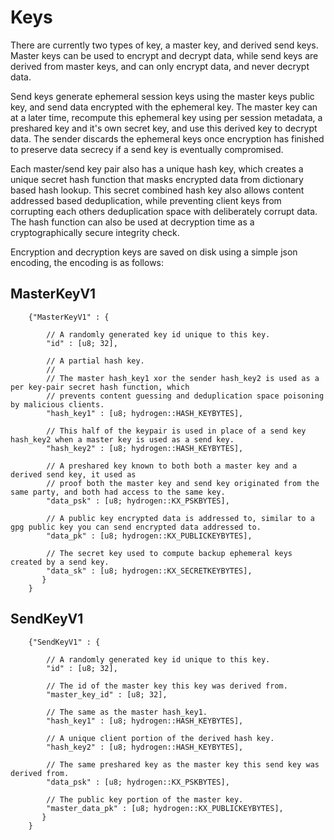 # Keys

There are currently two types of key, a master key, and derived send keys. Master keys can be used to encrypt and decrypt
data, while send keys are derived from master keys, and can only encrypt data, and never decrypt data.

Send keys generate ephemeral session keys using the master keys public key,
and send data encrypted with the ephemeral key. The master key can at a later time,  recompute this ephemeral
key using per session metadata, a preshared key and it's own secret key, and use this derived key to decrypt data.
The sender discards the ephemeral keys once encryption has finished to preserve data secrecy if a send key is eventually compromised.

Each master/send key pair also has a unique hash key, which creates a unique secret hash function that masks encrypted data
from dictionary based hash lookup. This secret combined hash key also allows content addressed based deduplication, while
preventing client keys from corrupting each others deduplication space with deliberately corrupt data.
The hash function can also be used at decryption time as a cryptographically secure integrity check.

Encryption and decryption keys are saved on disk using a simple json encoding, the encoding is as follows:

## MasterKeyV1
```
	{"MasterKeyV1" : {
		
		// A randomly generated key id unique to this key. 
		"id" : [u8; 32],
		
		// A partial hash key.
		//
		// The master hash_key1 xor the sender hash_key2 is used as a per key-pair secret hash function, which
		// prevents content guessing and deduplication space poisoning by malicious clients.
		"hash_key1" : [u8; hydrogen::HASH_KEYBYTES],
		
		// This half of the keypair is used in place of a send key hash_key2 when a master key is used as a send key.
		"hash_key2" : [u8; hydrogen::HASH_KEYBYTES],
		
		// A preshared key known to both both a master key and a derived send key, it used as
		// proof both the master key and send key originated from the same party, and both had access to the same key.
		"data_psk" : [u8; hydrogen::KX_PSKBYTES],
		
		// A public key encrypted data is addressed to, similar to a gpg public key you can send encrypted data addressed to.
		"data_pk" : [u8; hydrogen::KX_PUBLICKEYBYTES],

		// The secret key used to compute backup ephemeral keys created by a send key.
		"data_sk" : [u8; hydrogen::KX_SECRETKEYBYTES],
	   }
	} 
```

## SendKeyV1
```
	{"SendKeyV1" : {
		
		// A randomly generated key id unique to this key. 
		"id" : [u8; 32],

		// The id of the master key this key was derived from. 
		"master_key_id" : [u8; 32],
		
		// The same as the master hash_key1.
		"hash_key1" : [u8; hydrogen::HASH_KEYBYTES],
		
		// A unique client portion of the derived hash key.
		"hash_key2" : [u8; hydrogen::HASH_KEYBYTES],
		
		// The same preshared key as the master key this send key was derived from.
		"data_psk" : [u8; hydrogen::KX_PSKBYTES],
		
		// The public key portion of the master key.
		"master_data_pk" : [u8; hydrogen::KX_PUBLICKEYBYTES],
	   }
	} 
``` 

